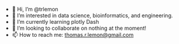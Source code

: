 - 👋 Hi, I’m @trlemon
- 👀 I’m interested in data science, bioinformatics, and engineering.
- 🌱 I’m currently learning plotly Dash
- 💞️ I’m looking to collaborate on nothing at the moment!
- 📫 How to reach me: thomas.r.lemon@gmail.com

<!---
trlemon/trlemon is a ✨ special ✨ repository because its `README.md` (this file) appears on your GitHub profile.
You can click the Preview link to take a look at your changes.
--->
